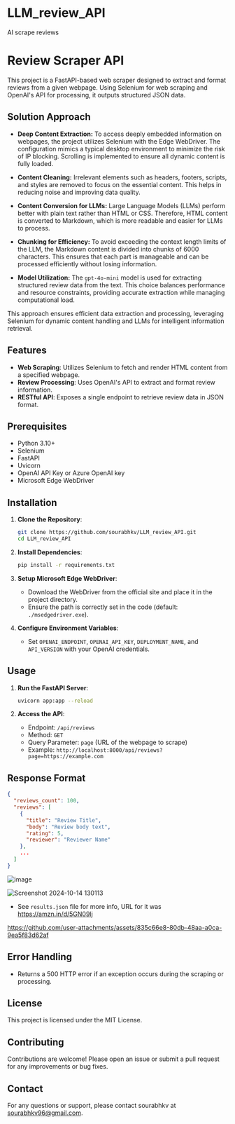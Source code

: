 # LLM_review_API
AI scrape reviews
# Review Scraper API

This project is a FastAPI-based web scraper designed to extract and format reviews from a given webpage. Using Selenium for web scraping and OpenAI's API for processing, it outputs structured JSON data.

## Solution Approach

- **Deep Content Extraction:** To access deeply embedded information on webpages, the project utilizes Selenium with the Edge WebDriver. The configuration mimics a typical desktop environment to minimize the risk of IP blocking. Scrolling is implemented to ensure all dynamic content is fully loaded.

- **Content Cleaning:** Irrelevant elements such as headers, footers, scripts, and styles are removed to focus on the essential content. This helps in reducing noise and improving data quality.

- **Content Conversion for LLMs:** Large Language Models (LLMs) perform better with plain text rather than HTML or CSS. Therefore, HTML content is converted to Markdown, which is more readable and easier for LLMs to process.

- **Chunking for Efficiency:** To avoid exceeding the context length limits of the LLM, the Markdown content is divided into chunks of 6000 characters. This ensures that each part is manageable and can be processed efficiently without losing information.

- **Model Utilization:** The `gpt-4o-mini` model is used for extracting structured review data from the text. This choice balances performance and resource constraints, providing accurate extraction while managing computational load.

This approach ensures efficient data extraction and processing, leveraging Selenium for dynamic content handling and LLMs for intelligent information retrieval.
  
## Features

- **Web Scraping**: Utilizes Selenium to fetch and render HTML content from a specified webpage.
- **Review Processing**: Uses OpenAI's API to extract and format review information.
- **RESTful API**: Exposes a single endpoint to retrieve review data in JSON format.
  
## Prerequisites

- Python 3.10+
- Selenium
- FastAPI
- Uvicorn
- OpenAI API Key or Azure OpenAI key
- Microsoft Edge WebDriver

## Installation

1. **Clone the Repository**:
   ```bash
   git clone https://github.com/sourabhkv/LLM_review_API.git
   cd LLM_review_API
   ```

2. **Install Dependencies**:
   ```bash
   pip install -r requirements.txt
   ```

3. **Setup Microsoft Edge WebDriver**:
   - Download the WebDriver from the official site and place it in the project directory.
   - Ensure the path is correctly set in the code (default: `./msedgedriver.exe`).

4. **Configure Environment Variables**:
   - Set `OPENAI_ENDPOINT`, `OPENAI_API_KEY`, `DEPLOYMENT_NAME`, and `API_VERSION` with your OpenAI credentials.

## Usage

1. **Run the FastAPI Server**:
   ```bash
   uvicorn app:app --reload
   ```

2. **Access the API**:
   - Endpoint: `/api/reviews`
   - Method: `GET`
   - Query Parameter: `page` (URL of the webpage to scrape)
   - Example: `http://localhost:8000/api/reviews?page=https://example.com`

## Response Format

```json
{
  "reviews_count": 100,
  "reviews": [
    {
      "title": "Review Title",
      "body": "Review body text",
      "rating": 5,
      "reviewer": "Reviewer Name"
    },
    ...
  ]
}
```
![image](https://github.com/user-attachments/assets/0c6435f0-4c49-4a01-b034-29f3cb418701)

![Screenshot 2024-10-14 130113](https://github.com/user-attachments/assets/8f4007ed-b859-4d29-ad25-d1648e91d136)

- See `results.json` file for more info, URL for it was https://amzn.in/d/5GN09lj



https://github.com/user-attachments/assets/835c66e8-80db-48aa-a0ca-9ea5f83d62af





## Error Handling

- Returns a 500 HTTP error if an exception occurs during the scraping or processing.

## License

This project is licensed under the MIT License.

## Contributing

Contributions are welcome! Please open an issue or submit a pull request for any improvements or bug fixes.

## Contact

For any questions or support, please contact sourabhkv at sourabhkv96@gmail.com.
